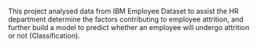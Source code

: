 This project analysed data from IBM Employee Dataset to assist the HR department determine the factors contributing to employee attrition, and further build a model to predict whether an employee will undergo attrition or not (Classification).
